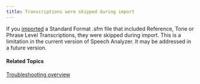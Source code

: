 ```yaml
---
title: Transcriptions were skipped during import
---
```


If you [imported](../user-interface/menus/file/import) a Standard Format .sfm file that included Reference, Tone or Phrase Level Transcriptions, they were skipped during import. This is a limitation in the current version of Speech Analyzer. It may be addressed in a future version.

#### **Related Topics**
[Troubleshooting overview](overview)
